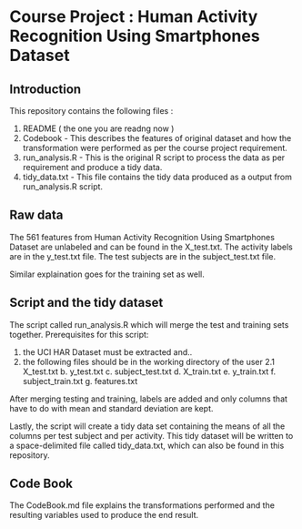 Course Project : Human Activity Recognition Using Smartphones Dataset
=====================================================================

Introduction
------------
This repository contains the following files :

1. README ( the one you are readng now )
2. Codebook - This describes the features of original dataset and how the transformation were performed as per the course project requirement.
3. run_analysis.R - This is the original R script to process the data as per requirement and produce a tidy data.
4. tidy_data.txt - This file contains the tidy data produced as a output from run_analysis.R script.

Raw data
--------

The 561 features from Human Activity Recognition Using Smartphones Dataset are unlabeled and can be found in the X_test.txt. 
The activity labels are in the y_test.txt file.
The test subjects are in the subject_test.txt file.

Similar explaination goes for the training set as well.

Script and the tidy dataset
---------------------------
The script called run_analysis.R which will merge the test and training sets together.
Prerequisites for this script:

1. the UCI HAR Dataset must be extracted and..
2. the following files should be in the working directory of the user
2.1 X_test.txt
 b. y_test.txt
 c. subject_test.txt
 d. X_train.txt
 e. y_train.txt
 f. subject_train.txt
 g. features.txt

After merging testing and training, labels are added and only columns that have to do with mean and standard deviation are kept.

Lastly, the script will create a tidy data set containing the means of all the columns per test subject and per activity.
This tidy dataset will be written to a space-delimited file called tidy_data.txt, which can also be found in this repository.

Code Book
---------
The CodeBook.md file explains the transformations performed and the resulting variables used to produce the end result.